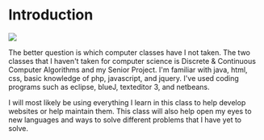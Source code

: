 # Introduction

<img src="C:\Repositories\2017fall\profile.jpg">

The better question is which computer classes have I not taken. The two classes that I haven't taken for computer science is Discrete & Continuous Computer Algorithms and my Senior Project. I'm familiar with java, html, css, basic knowledge of php, javascript, and jquery. I've used coding programs such as eclipse, blueJ, texteditor 3, and netbeans.

I will most likely be using everything I learn in this class to help develop websites or help maintain them. This class will also help open my eyes to new languages and ways to solve different problems that I have  yet to solve.
